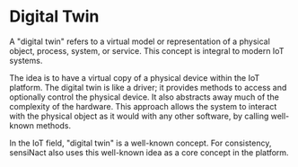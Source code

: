 # Digital Twin

A "digital twin" refers to a virtual model or representation of a physical object, process, system, or service.
This concept is integral to modern IoT systems.

The idea is to have a virtual copy of a physical device within the IoT platform. The digital twin is like a driver;
it provides methods to access and optionally control the physical device. It also abstracts away much of the complexity
of the hardware. This approach allows the system to interact with the physical object as it would with any other
software, by calling well-known methods.

In the IoT field, "digital twin" is a well-known concept.
For consistency, sensiNact also uses this well-known idea as a core concept in the platform.